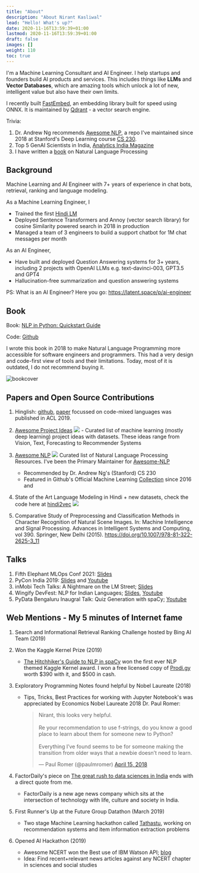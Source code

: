 ```yaml
---
title: "About"
description: "About Nirant Kasliwal"
lead: "Hello! What's up?"
date: 2020-11-16T13:59:39+01:00
lastmod: 2020-11-16T13:59:39+01:00
draft: false
images: []
weight: 110
toc: true
---
```


I'm a Machine Learning Consultant and AI Engineer. I help startups and founders build AI products and services.
This includes things like **LLMs** and **Vector Databases**, which are amazing tools which unlock a lot of new, intelligent value but also have their own limits.

I recently built [FastEmbed](https://qdrant.github.io/fastembed), an embedding library built for speed using ONNX. It is maintained by [Qdrant](https://qdrant.tech/) - a vector search engine.

Trivia:

1. Dr. Andrew Ng recommends [Awesome NLP](https://github.com/keon/awesome-nlp), a repo I've maintained since 2018 at Stanford's Deep Learning course [CS 230](https://cs230.stanford.edu/section/1/).
2. Top 5 GenAI Scientists in India, [Analytics India Magazine](https://web.archive.org/web/20240731033150/https://www.analyticsvidhya.com/dhs-2023/award-nomination/)
3. I have written a [book](#book) on Natural Language Processing 

## Background

Machine Learning and AI Engineer with 7+ years of experience in chat bots, retrieval, ranking and language modeling. 

As a Machine Learning Engineer, I

- Trained the first [Hindi LM](https://github.com/NirantK/hindi2vec)
- Deployed Sentence Transformers and Annoy (vector search library) for cosine Similarity powered search in 2018 in production
- Managed a team of 3 engineers to build a support chatbot for 1M chat messages per month

As an AI Engineer,

- Have built and deployed Question Answering systems for 3+ years, including 2 projects with OpenAI LLMs e.g. text-davinci-003, GPT3.5 and GPT4
- Hallucination-free summarization and question answering systems

PS: What is an AI Engineer? Here you go: https://latent.space/p/ai-engineer

## Book

Book: [NLP in Python: Quickstart Guide](https://read.amazon.in/kp/embed?asin=B07L3PLQS1&preview=newtab&linkCode=kpe&ref_=cm_sw_r_kb_dp_MRBPRC9ZWRC8B4SKT74X)

Code: [Github](https://github.com/NirantK/nlp-python-deep-learning)

I wrote this book in 2018 to make Natural Language Programming more accessible for software engineers and programmers. This had a very design and code-first view of tools and their limitations. Today, most of it is outdated, I do not recommend buying it. 

<img src="https://images-eu.ssl-images-amazon.com/images/I/41uaueSqtUL._SX260_.jpg" alt="bookcover"/>

## Papers and Open Source Contributions

1. Hinglish: [github](https://github.com/NirantK/Hinglish), [paper](https://aclanthology.org/2020.semeval-1.119/) focussed on code-mixed languages was published in ACL 2019.

2. [Awesome Project Ideas](https://github.com/NirantK/awesome-project-ideas) <img src="https://img.shields.io/github/stars/NirantK/awesome-project-ideas?style=social" style="display: inline-block;"/> - Curated list of machine learning (mostly deep learning) project ideas with datasets. These ideas range from Vision, Text, Forecasting to Recommender Systems

3. [Awesome NLP](https://github.com/keon/awesome-nlp) <img src= "https://img.shields.io/github/stars/keon/awesome-nlp?style=social" style="display: inline-block;"> Curated list of Natural Language Processing Resources. I've been the Primary Maintainer for [Awesome-NLP](https://github.com/keon/awesome-nlp)

	* Recommended by Dr. Andrew Ng's (Stanford) CS 230
	* Featured in Github's Official Machine Learning [Collection](https://github.com/collections/machine-learning) since 2016 and 
	
4. State of the Art Language Modeling in Hindi + new datasets, check the code here at [hindi2vec](https://github.com/NirantK/hindi2vec) <img src= "https://img.shields.io/github/stars/NirantK/hindi2vec?style=social" style="display: inline-block;"> 

5. Comparative Study of Preprocessing and Classification Methods in Character Recognition of Natural Scene Images. In: Machine Intelligence and Signal Processing. Advances in Intelligent Systems and Computing, vol 390. Springer, New Delhi (2015). https://doi.org/10.1007/978-81-322-2625-3_11

## Talks

1. Fifth Elephant MLOps Conf 2021: [Slides](https://bit.ly/startupmlops2021)
2. PyCon India 2019: [Slides](http://bit.ly/pycon2019talk) and [Youtube](https://youtu.be/UM56FDjSx9g)
3. inMobi Tech Talks: A Nightmare on the LM Street; [Slides](http://bit.ly/nirant-talk-inmobi)
4. Wingify DevFest: NLP for Indian Languages; [Slides](http://bit.ly/nirant-talk-1), [Youtube](https://www.youtube.com/watch?v=WiqV2W7tNc8)
5. PyData Bengaluru Inaugral Talk: Quiz Generation with spaCy; [Youtube](https://www.youtube.com/watch?v=lsIXsnmICOM)

## Web Mentions - My 5 minutes of Internet fame

1. Search and Informational Retrieval Ranking Challenge hosted by Bing AI Team (2019)

1. Won the Kaggle Kernel Prize (2019)
	* [The Hitchhiker's Guide to NLP in spaCy](https://www.kaggle.com/nirant/hitchhiker-s-guide-to-nlp-in-spacy/) won the first ever NLP themed Kaggle Kernel award. I won a free licensed copy of [Prodi.gy](https://prodi.gy/) worth $390 with it, and $500 in cash. 

1. Exploratory Programming Notes found helpful by Nobel Laureate (2018)
	* Tips, Tricks, Best Practices for working with Jupyter Notebook's was appreciated by Economics Nobel Laureate 2018 Dr. Paul Romer: <blockquote class="twitter-tweet" data-lang="en" data-theme="dark"><p lang="en" dir="ltr">Nirant, this looks very helpful. <br><br>Re your recommendation to use f-strings, do you know a good place to learn about them for someone new to Python? <br><br>Everything I’ve found seems to be for someone making the transition from older ways that a newbie doesn’t need to learn.</p>&mdash; Paul Romer (@paulmromer) <a href="https://twitter.com/paulmromer/status/985518009879089152?ref_src=twsrc%5Etfw">April 15, 2018</a></blockquote> <script async src="https://platform.twitter.com/widgets.js" charset="utf-8"></script> 

1. FactorDaily's piece on [The great rush to data sciences in India](https://factordaily.com/rush-training-data-science-machine-learning-ai-india/) ends with a direct quote from me. 
	* FactorDaily is a new age news company which sits at the intersection of technology with life, culture and society in India.

1. First Runner's Up at the Future Group Datathon (March 2019)
	* Two stage Machine Learning hackathon called [Tathastu](https://www.tathastu.ai/datathon), working on recommendation systems and item information extraction problems

1. Opened AI Hackathon (2019)
	* Awesome NCERT won the Best use of IBM Watson API; [blog](https://medium.com/opened-ai/global-hackweek-winners-2017-a9e5da513270)
	* Idea: Find recent+relevant news articles against any NCERT chapter in sciences and social studies